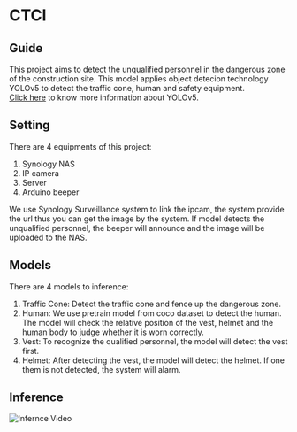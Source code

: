 # CTCI
## Guide

This project aims to detect the unqualified personnel in the dangerous zone of the construction site. This model applies object detecion technology YOLOv5 to detect the traffic cone, human and safety equipment. 
<br>[Click here](https://github.com/ultralytics/yolov5) to know more information about YOLOv5.

Setting
---
There are 4 equipments of this project:<br>
1. Synology NAS
2. IP camera
3. Server
4. Arduino beeper

We use Synology Surveillance system to link the ipcam, the system provide the url thus you can get the image by the system. If model detects the unqualified personnel, the beeper will announce and the image will be uploaded to the NAS.

Models
---
There are 4 models to inference:
1. Traffic Cone: Detect the traffic cone and fence up the dangerous zone.
2. Human: We use pretrain model from coco dataset to detect the human. The model will check the relative position of the vest, helmet and the human body to judge whether it is worn correctly.
3. Vest: To recognize the qualified personnel, the model will detect the vest first.
4. Helmet: After detecting the vest, the model will detect the helmet. If one them is not detected, the system will alarm.

Inference
---
![Infernce Video](https://i.imgur.com/pKfc4vh.gif)
